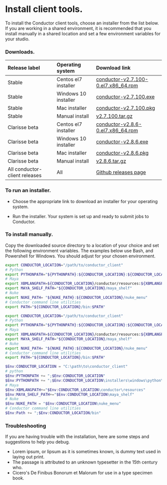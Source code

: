 # Install client tools.

To install the Conductor client tools, choose an installer from the list below. If you are working in a shared environment, it is recommended that you install manually in a shared location and set a few environment variables for your studio.

### Downloads.

|Release label  |  Operating system| Download link | 
|:------------|:-------------|:-------------|
|Stable |Centos el7 installer|  [conductor-v2.7.100-0.el7.x86_64.rpm](https://github.com/AtomicConductor/conductor_client/releases/download/v2.7.100/conductor-v2.7.100-0.el7.x86_64.rpm) |
|Stable |Windows 10 installer|  [conductor-v2.7.100.exe](https://github.com/AtomicConductor/conductor_client/releases/download/v2.7.100/conductor-v2.7.100.exe) |
|Stable |Mac installer|  [conductor-v2.7.100.pkg](https://github.com/AtomicConductor/conductor_client/releases/download/v2.7.100/conductor-v2.7.100.pkg) |
|Stable |Manual install|  [v2.7.100.tar.gz](https://github.com/AtomicConductor/conductor_client/archive/v2.7.100.tar.gz) |
|Clarisse beta |Centos el7 installer|  [conductor-v2.8.6-0.el7.x86_64.rpm](https://github.com/AtomicConductor/conductor_client/releases/download/v2.8.6/conductor-v2.8.6-0.el7.x86_64.rpm) |
|Clarisse beta |Windows 10 installer|  [conductor-v2.8.6.exe](https://github.com/AtomicConductor/conductor_client/releases/download/v2.8.6/conductor-v2.8.6.exe) |
|Clarisse beta |Mac installer|  [conductor-v2.8.6.pkg](https://github.com/AtomicConductor/conductor_client/releases/download/v2.8.6/conductor-v2.8.6.pkg) |
|Clarisse beta |Manual install|  [v2.8.6.tar.gz](https://github.com/AtomicConductor/conductor_client/archive/v2.8.6.tar.gz) |
|All conductor-client releases|All|  [Github releases page](https://github.com/AtomicConductor/conductor_client/releases) |

### To run an installer.

- Choose the appropriate link to download an installer for your operating system.

- Run the installer. Your system is set up and ready to submit jobs to Conductor. 

### To install manually.
 
Copy the downloaded source directory to a location of your choice and set the following environment variables. The examples below use Bash, and Powershell for Windows. You should adjust for your chosen environment.

``` bash fct_label="Mac"
export CONDUCTOR_LOCATION="/path/to/conductor_client"
# Python
export PYTHONPATH="${PYTHONPATH}:${CONDUCTOR_LOCATION}:${CONDUCTOR_LOCATION}/installers/osx/python/lib/python2.7/site-packages"
# Maya
export XBMLANGPATH=${CONDUCTOR_LOCATION}/conductor/resources:${XBMLANGPATH}
export MAYA_SHELF_PATH="${CONDUCTOR_LOCATION}/maya_shelf"
# Nuke
export NUKE_PATH= "${NUKE_PATH}:${CONDUCTOR_LOCATION}/nuke_menu"
# Conductor command line utilities
export PATH="${CONDUCTOR_LOCATION}/bin:$PATH"
```

``` bash fct_label="Linux" 
export CONDUCTOR_LOCATION="/path/to/conductor_client"
# Python
export PYTHONPATH="${PYTHONPATH}:${CONDUCTOR_LOCATION}:${CONDUCTOR_LOCATION}/python/lib/python2.7/site-packages"
# Maya
export XBMLANGPATH=${CONDUCTOR_LOCATION}/conductor/resources:${XBMLANGPATH}
export MAYA_SHELF_PATH="${CONDUCTOR_LOCATION}/maya_shelf"
# Nuke
export NUKE_PATH= "${NUKE_PATH}:${CONDUCTOR_LOCATION}/nuke_menu"
# Conductor command line utilities
export PATH="${CONDUCTOR_LOCATION}/bin:$PATH"
```

``` powershell fct_label="Windows"
$Env:CONDUCTOR_LOCATION = "C:\path\to\conductor_client"
# python
$Env:PYTHONPATH += ";$Env:CONDUCTOR_LOCATION"
$Env:PYTHONPATH += ";$Env:CONDUCTOR_LOCATION\installers\windows\python\Lib\site-packages"
# Maya
$Env:XBMLANGPATH+="$Env:CONDUCTOR_LOCATION\conductor\resources"
$Env:MAYA_SHELF_PATH+="$Env:CONDUCTOR_LOCATION\maya_shelf"
# Nuke
$Env:NUKE_PATH = "$Env:CONDUCTOR_LOCATION\nuke_menu"
# Conductor command line utilities
$Env:Path += ";$Env:CONDUCTOR_LOCATION/bin"
```



### Troubleshooting

If you are having trouble with the installation, here are some steps and suggestions to help you debug.

* Lorem ipsum, or lipsum as it is sometimes known, is dummy text used in laying out print.
* The passage is attributed to an unknown typesetter in the 15th century who.
* Cicero's De Finibus Bonorum et Malorum for use in a type specimen book.